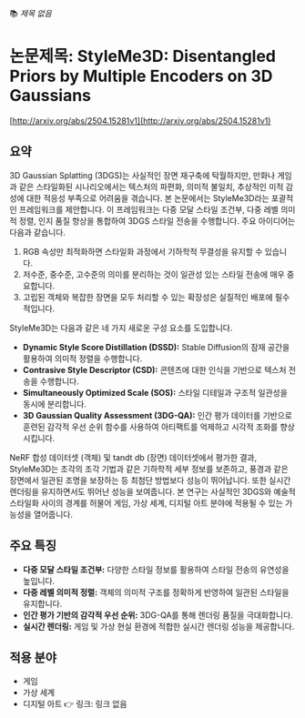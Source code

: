 📚 *제목 없음*

# 논문제목: StyleMe3D: Disentangled Priors by Multiple Encoders on 3D Gaussians

[http://arxiv.org/abs/2504.15281v1](http://arxiv.org/abs/2504.15281v1)

## 요약

3D Gaussian Splatting (3DGS)는 사실적인 장면 재구축에 탁월하지만, 만화나 게임과 같은 스타일화된 시나리오에서는 텍스처의 파편화, 의미적 불일치, 추상적인 미적 감성에 대한 적응성 부족으로 어려움을 겪습니다. 본 논문에서는 StyleMe3D라는 포괄적인 프레임워크를 제안합니다. 이 프레임워크는 다중 모달 스타일 조건부, 다중 레벨 의미적 정렬, 인지 품질 향상을 통합하여 3DGS 스타일 전송을 수행합니다. 주요 아이디어는 다음과 같습니다.

1.  RGB 속성만 최적화하면 스타일화 과정에서 기하학적 무결성을 유지할 수 있습니다.
2.  저수준, 중수준, 고수준의 의미를 분리하는 것이 일관성 있는 스타일 전송에 매우 중요합니다.
3.  고립된 객체와 복잡한 장면을 모두 처리할 수 있는 확장성은 실질적인 배포에 필수적입니다.

StyleMe3D는 다음과 같은 네 가지 새로운 구성 요소를 도입합니다.

*   **Dynamic Style Score Distillation (DSSD):** Stable Diffusion의 잠재 공간을 활용하여 의미적 정렬을 수행합니다.
*   **Contrasive Style Descriptor (CSD):** 콘텐츠에 대한 인식을 기반으로 텍스처 전송을 수행합니다.
*   **Simultaneously Optimized Scale (SOS):** 스타일 디테일과 구조적 일관성을 동시에 분리합니다.
*   **3D Gaussian Quality Assessment (3DG-QA):** 인간 평가 데이터를 기반으로 훈련된 감각적 우선 순위 함수를 사용하여 아티팩트를 억제하고 시각적 조화를 향상시킵니다.

NeRF 합성 데이터셋 (객체) 및 tandt db (장면) 데이터셋에서 평가한 결과, StyleMe3D는 조각의 조각 기법과 같은 기하학적 세부 정보를 보존하고, 풍경과 같은 장면에서 일관된 조명을 보장하는 등 최첨단 방법보다 성능이 뛰어납니다. 또한 실시간 렌더링을 유지하면서도 뛰어난 성능을 보여줍니다. 본 연구는 사실적인 3DGS와 예술적 스타일화 사이의 경계를 허물어 게임, 가상 세계, 디지털 아트 분야에 적용될 수 있는 가능성을 열어줍니다.

## 주요 특징

*   **다중 모달 스타일 조건부:** 다양한 스타일 정보를 활용하여 스타일 전송의 유연성을 높입니다.
*   **다중 레벨 의미적 정렬:** 객체의 의미적 구조를 정확하게 반영하여 일관된 스타일을 유지합니다.
*   **인간 평가 기반의 감각적 우선 순위:** 3DG-QA를 통해 렌더링 품질을 극대화합니다.
*   **실시간 렌더링:** 게임 및 가상 현실 환경에 적합한 실시간 렌더링 성능을 제공합니다.

## 적용 분야

*   게임
*   가상 세계
*   디지털 아트
👉 링크: 링크 없음